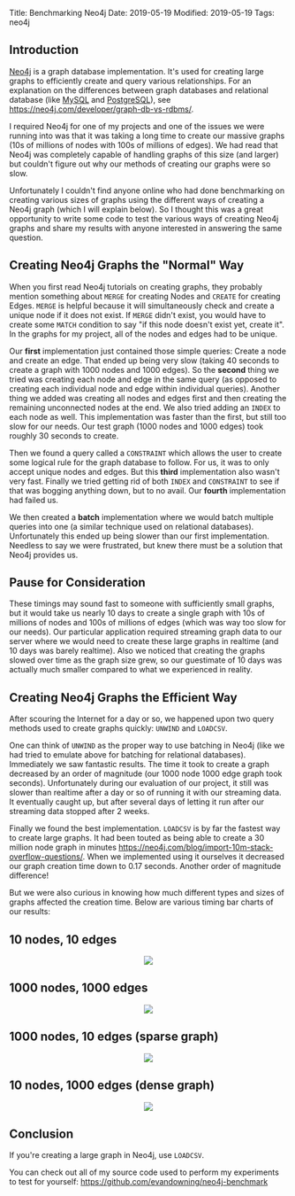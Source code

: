 Title: Benchmarking Neo4j
Date: 2019-05-19
Modified: 2019-05-19
Tags: neo4j

## Introduction

[Neo4j](https://neo4j.com/) is a graph database implementation. It's used for creating large graphs to efficiently create and query various relationships. For an explanation on the differences between graph databases and relational database (like [MySQL](https://www.mysql.com/) and [PostgreSQL](https://www.postgresql.org/)), see <https://neo4j.com/developer/graph-db-vs-rdbms/>.

I required Neo4j for one of my projects and one of the issues we were running into was that it was taking a long time to create our massive graphs (10s of millions of nodes with 100s of millions of edges). We had read that Neo4j was completely capable of handling graphs of this size (and larger) but couldn't figure out why our methods of creating our graphs were so slow.

Unfortunately I couldn't find anyone online who had done benchmarking on creating various sizes of graphs using the different ways of creating a Neo4j graph (which I will explain below). So I thought this was a great opportunity to write some code to test the various ways of creating Neo4j graphs and share my results with anyone interested in answering the same question.

## Creating Neo4j Graphs the "Normal" Way

When you first read Neo4j tutorials on creating graphs, they probably mention something about `MERGE` for creating Nodes and `CREATE` for creating Edges. `MERGE` is helpful because it will simultaneously check and create a unique node if it does not exist. If `MERGE` didn't exist, you would have to create some `MATCH` condition to say "if this node doesn't exist yet, create it". In the graphs for my project, all of the nodes and edges had to be unique.

Our **first** implementation just contained those simple queries: Create a node and create an edge. That ended up being very slow (taking 40 seconds to create a graph with 1000 nodes and 1000 edges). So the **second** thing we tried was creating each node and edge in the same query (as opposed to creating each individual node and edge within individual queries). Another thing we added was creating all nodes and edges first and then creating the remaining unconnected nodes at the end. We also tried adding an `INDEX` to each node as well. This implementation was faster than the first, but still too slow for our needs. Our test graph (1000 nodes and 1000 edges) took roughly 30 seconds to create.

Then we found a query called a `CONSTRAINT` which allows the user to create some logical rule for the graph database to follow. For us, it was to only accept unique nodes and edges. But this **third** implementation also wasn't very fast. Finally we tried getting rid of both `INDEX` and `CONSTRAINT` to see if that was bogging anything down, but to no avail. Our **fourth** implementation had failed us.

We then created a **batch** implementation where we would batch multiple queries into one (a similar technique used on relational databases). Unfortunately this ended up being slower than our first implementation. Needless to say we were frustrated, but knew there must be a solution that Neo4j provides us.

## Pause for Consideration

These timings may sound fast to someone with sufficiently small graphs, but it would take us nearly 10 days to create a single graph with 10s of millions of nodes and 100s of millions of edges (which was way too slow for our needs). Our particular application required streaming graph data to our server where we would need to create these large graphs in realtime (and 10 days was barely realtime). Also we noticed that creating the graphs slowed over time as the graph size grew, so our guestimate of 10 days was actually much smaller compared to what we experienced in reality.

## Creating Neo4j Graphs the Efficient Way

After scouring the Internet for a day or so, we happened upon two query methods used to create graphs quickly: `UNWIND` and `LOADCSV`.

One can think of `UNWIND` as the proper way to use batching in Neo4j (like we had tried to emulate above for batching for relational databases). Immediately we saw fantastic results. The time it took to create a graph decreased by an order of magnitude (our 1000 node 1000 edge graph took seconds). Unfortunately during our evaluation of our project, it still was slower than realtime after a day or so of running it with our streaming data. It eventually caught up, but after several days of letting it run after our streaming data stopped after 2 weeks.

Finally we found the best implementation. `LOADCSV` is by far the fastest way to create large graphs. It had been touted as being able
to create a 30 million node graph in minutes <https://neo4j.com/blog/import-10m-stack-overflow-questions/>. When we implemented using it ourselves it decreased our graph creation time down to 0.17 seconds. Another order of magnitude difference!

But we were also curious in knowing how much different types and sizes of graphs affected the creation time. Below are various timing bar charts of our results:

## 10 nodes, 10 edges

<p align="center">
  <img src="/images/coding-fun/neo4j_fig/10x10.png">
</p>

## 1000 nodes, 1000 edges

<p align="center">
  <img src="/images/coding-fun/neo4j_fig/1000x1000.png">
</p>

## 1000 nodes, 10 edges (sparse graph)

<p align="center">
  <img src="/images/coding-fun/neo4j_fig/1000x10.png">
</p>

## 10 nodes, 1000 edges (dense graph)

<p align="center">
  <img src="/images/coding-fun/neo4j_fig/10x1000.png">
</p>

## Conclusion

If you're creating a large graph in Neo4j, use `LOADCSV`.

You can check out all of my source code used to perform my experiments to test for yourself: <https://github.com/evandowning/neo4j-benchmark>
